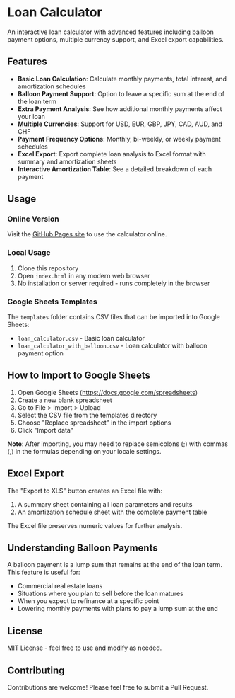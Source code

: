 # Loan Calculator

An interactive loan calculator with advanced features including balloon payment options, multiple currency support, and Excel export capabilities.

## Features

- **Basic Loan Calculation**: Calculate monthly payments, total interest, and amortization schedules
- **Balloon Payment Support**: Option to leave a specific sum at the end of the loan term
- **Extra Payment Analysis**: See how additional monthly payments affect your loan
- **Multiple Currencies**: Support for USD, EUR, GBP, JPY, CAD, AUD, and CHF
- **Payment Frequency Options**: Monthly, bi-weekly, or weekly payment schedules
- **Excel Export**: Export complete loan analysis to Excel format with summary and amortization sheets
- **Interactive Amortization Table**: See a detailed breakdown of each payment

## Usage

### Online Version

Visit the [GitHub Pages site](https://dimitrigeelen.github.io/loan-calculator/) to use the calculator online.

### Local Usage

1. Clone this repository
2. Open `index.html` in any modern web browser
3. No installation or server required - runs completely in the browser

### Google Sheets Templates

The `templates` folder contains CSV files that can be imported into Google Sheets:

- `loan_calculator.csv` - Basic loan calculator
- `loan_calculator_with_balloon.csv` - Loan calculator with balloon payment option

## How to Import to Google Sheets

1. Open Google Sheets (https://docs.google.com/spreadsheets)
2. Create a new blank spreadsheet
3. Go to File > Import > Upload
4. Select the CSV file from the templates directory
5. Choose "Replace spreadsheet" in the import options
6. Click "Import data"

**Note**: After importing, you may need to replace semicolons (;) with commas (,) in the formulas depending on your locale settings.

## Excel Export

The "Export to XLS" button creates an Excel file with:

1. A summary sheet containing all loan parameters and results
2. An amortization schedule sheet with the complete payment table

The Excel file preserves numeric values for further analysis.

## Understanding Balloon Payments

A balloon payment is a lump sum that remains at the end of the loan term. This feature is useful for:

- Commercial real estate loans
- Situations where you plan to sell before the loan matures
- When you expect to refinance at a specific point
- Lowering monthly payments with plans to pay a lump sum at the end

## License

MIT License - feel free to use and modify as needed.

## Contributing

Contributions are welcome! Please feel free to submit a Pull Request.